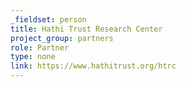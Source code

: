 ```yaml
---
_fieldset: person
title: Hathi Trust Research Center
project_group: partners
role: Partner
type: none
link: https://www.hathitrust.org/htrc
---
```

